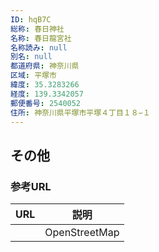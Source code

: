 ```yaml
---
ID: hqB7C
総称: 春日神社
名称: 春日龍宮社
名称読み: null
別名: null
都道府県: 神奈川県
区域: 平塚市
緯度: 35.3283266
経度: 139.3342057
郵便番号: 2540052
住所: 神奈川県平塚市平塚４丁目１８−１
---
```


## その他

### 参考URL

| URL | 説明          |
| --- | ------------- |
|     | OpenStreetMap |

